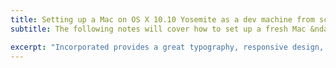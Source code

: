 ```yaml
---
title: Setting up a Mac on OS X 10.10 Yosemite as a dev machine from scratch
subtitle: The following notes will cover how to set up a fresh Mac &ndash; on OS X Yosemite &ndash; as a lean mean coding machine.

excerpt: "Incorporated provides a great typography, responsive design, author details, semantic markup and more."
---
```

